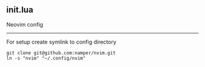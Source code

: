 ## init.lua
Neovim config

----
For setup create symlink to config directory


```
git clone git@github.com:namper/nvim.git
ln -s "nvim" "~/.config/nvim"
```
